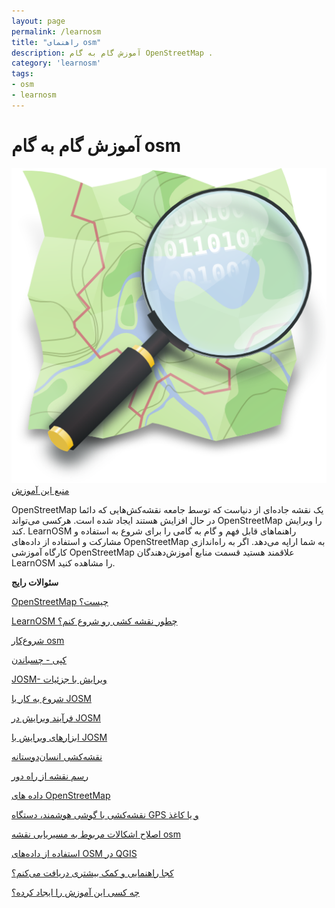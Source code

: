 ```yaml
---
layout: page
permalink: /learnosm
title: "راهنمای osm"
description: آموزش گام به گام OpenStreetMap .
category: 'learnosm'
tags:
- osm
- learnosm
---
```


# آموزش گام به گام osm
![osm](/assets/img/osm.png)
<a href="https://github.com/hotosm/learnosm/wiki/English-Learning-Guides/">منبع این آموزش</a>

  OpenStreetMap یک نقشه جاده‌ای از دنیاست که توسط جامعه نقشه‌کش‌هایی که دائما در حال افزایش هستند ایجاد شده است.
 هرکسی می‌تواند OpenStreetMap را ویرایش کند.  LearnOSM راهنماهای قابل فهم و گام به گامی را برای شروع به استفاده و مشارکت و استفاده از داده‌های OpenStreetMap به شما اراپه می‌دهد. اگر به راه‌اندازی کارگاه آموزشی OpenStreetMap علاقمند هستید قسمت منابع آموزش‌دهندگان LearnOSM را مشاهده کنید.



<p class="text-center" ><strong> سئوالات رایج </strong></p>

[OpenStreetMap چیست؟](/introduction/)

[LearnOSM چطور نقشه کشی رو شروع کنم؟](/beginner/)

[شروع‌کار osm](/start-osm/)

[کپی - چسباندن](/copy-past/)

[JOSM- ویرایش با جزئیات](/josm/)

[شروع به کار با JOSM](/start-josm/)

[فرآیند ویرایش در JOSM](josm-more)

[ابزارهای ویرایش با JOSM](/josm-tools/)

[نقشه‌کشی انسان‌دوستانه](/humanitarian/)

[رسم نقشه از راه دور](/remote-mapping/)

[داده های OpenStreetMap ](/osm-data/)

[نقشه‌کشی با گوشی هوشمند، دستگاه GPS و یا کاغذ](/mobile_mapping/)

[اصلاح اشکالات مربوط به مسیریابی نقشه osm ](/osm-distance/)

[استفاده از داده‌های OSM در QGIS](/osm-qgis/)

[کجا راهنمایی و کمک بیشتری دریافت می‌کنم؟](/moving-forward/)

[چه کسی این آموزش را ایجاد کرده؟](https://learnosm.org/fa/contribute/)
